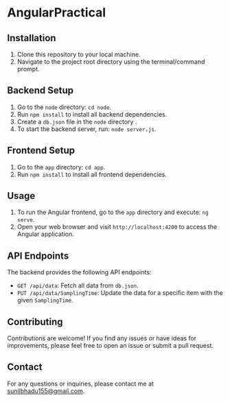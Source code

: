 # AngularPractical

## Installation

1. Clone this repository to your local machine.
2. Navigate to the project root directory using the terminal/command prompt.

## Backend Setup

1. Go to the `node` directory: `cd node`.
2. Run `npm install` to install all backend dependencies.
3. Create a `db.json` file in the `node` directory .
4. To start the backend server, run: `node server.js`.

## Frontend Setup

1. Go to the `app` directory: `cd app`.
2. Run `npm install` to install all frontend dependencies.

## Usage

1. To run the Angular frontend, go to the `app` directory and execute: `ng serve`.
2. Open your web browser and visit `http://localhost:4200` to access the Angular application.

## API Endpoints

The backend provides the following API endpoints:

- `GET /api/data`: Fetch all data from `db.json`.
- `PUT /api/data/SamplingTime`: Update the data for a specific item with the given `SamplingTime`.

## Contributing

Contributions are welcome! If you find any issues or have ideas for improvements, please feel free to open an issue or submit a pull request.

## Contact

For any questions or inquiries, please contact me at sunilbhadu155@gmail.com.
